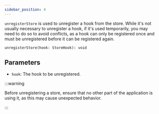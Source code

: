 ```yaml
---
sidebar_position: 4
---
```


`unregisterStore` is used to unregister a hook from the store. While it's not usually necessary to unregister a hook, if it's used temporarily, you may need to do so to avoid conflicts, as a hook can only be registered once and must be unregistered before it can be registered again.

```tsx
unregisterStore(hook: StoreHook): void
```

## Parameters

- `hook`: The hook to be unregistered.

:::warning

Before unregistering a store, ensure that no other part of the application is using it, as this may cause unexpected behavior.

:::